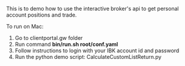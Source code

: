 This is to demo how to use the interactive broker's api to get personal account positions and trade.

To run on Mac:
1. Go to clientportal.gw folder
2. Run command <b>bin/run.sh root/conf.yaml</b>
3. Follow instructions to login with your IBK account id and password
4. Run the python demo script: CalculateCustomListReturn.py 

